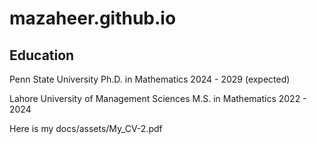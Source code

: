 # mazaheer.github.io

## Education

Penn State University
Ph.D. in Mathematics 2024 - 2029 (expected)

Lahore University of Management Sciences
M.S. in Mathematics 2022 - 2024

Here is my docs/assets/My_CV-2.pdf 
